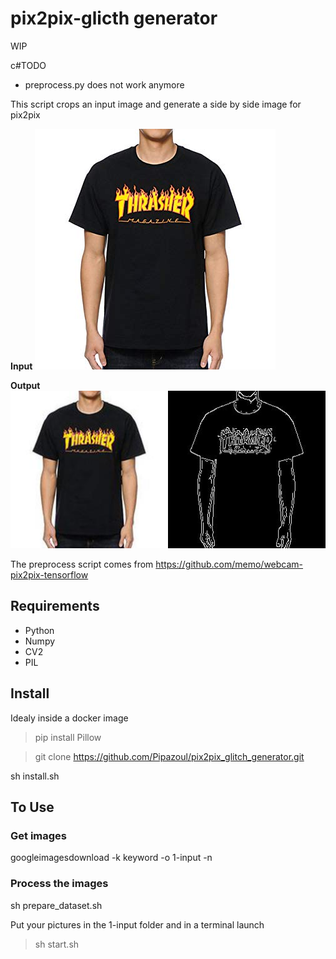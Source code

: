 # pix2pix-glicth generator

WIP

c#TODO
- preprocess.py does not work anymore

This script crops an input image and generate a side by side image for pix2pix

**Input**
![Input](medias/input.jpg)

**Output**
![Input](medias/output.jpg)


The preprocess script comes from https://github.com/memo/webcam-pix2pix-tensorflow

## Requirements
 - Python
 - Numpy
 - CV2
 - PIL

## Install 
Idealy inside a docker image

> pip install Pillow

> git clone https://github.com/Pipazoul/pix2pix_glitch_generator.git

sh install.sh

## To Use

### Get images
googleimagesdownload -k keyword -o 1-input -n

### Process the images
sh prepare_dataset.sh 

Put your pictures in the 1-input folder and in a terminal launch
> sh start.sh 